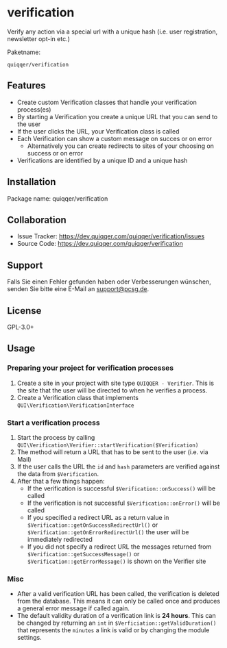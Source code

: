 verification
========

Verify any action via a special url with a unique hash (i.e. user registration, newsletter opt-in etc.)

Paketname:

    quiqqer/verification


Features
--------

* Create custom Verification classes that handle your verification process(es)
* By starting a Verification you create a unique URL that you can send to the user
* If the user clicks the URL, your Verification class is called
* Each Verification can show a custom message on succes or on error
  * Alternatively you can create redirects to sites of your choosing on success or on error
* Verifications are identified by a unique ID and a unique hash 

Installation
------------

Package name: quiqqer/verification


Collaboration
----------

- Issue Tracker: https://dev.quiqqer.com/quiqqer/verification/issues
- Source Code: https://dev.quiqqer.com/quiqqer/verification


Support
-------

Falls Sie einen Fehler gefunden haben oder Verbesserungen wünschen,
senden Sie bitte eine E-Mail an support@pcsg.de.


License
-------

GPL-3.0+

Usage
--------

### Preparing your project for verification processes
1. Create a site in your project with site type `QUIQQER - Verifier`. This is the site that the user will be directed to when he verifies a process.
2. Create a Verification class that implements `QUI\Verification\VerificationInterface`

### Start a verification process
1. Start the process by calling `QUI\Verification\Verifier::startVerification($Verification)`
2. The method will return a URL that has to be sent to the user (i.e. via Mail)
3. If the user calls the URL the `id` and `hash` parameters are verified against the data from `$Verification`.
4. After that a few things happen:
    * If the verification is successful `$Verification::onSuccess()` will be called
    * If the verification is not successful `$Verification::onError()` will be called
    * If you specified a redirect URL as a return value in `$Verification::getOnSuccessRedirectUrl()` or `$Verification::getOnErrorRedirectUrl()` the user will be immediately redirected
    * If you did not specify a redirect URL the messages returned from `$Verification::getSuccessMessage()` or `$Verification::getErrorMessage()` is shown on the Verifier site

### Misc

* After a valid verification URL has been called, the verification is deleted from the database. This means it can only be called once and produces a general error message if called again.
* The default validity duration of a verification link is **24 hours**. This can be changed by returning an `int` in `$Verficiation::getValidDuration()` that represents the `minutes` a link is valid or by changing the module settings.